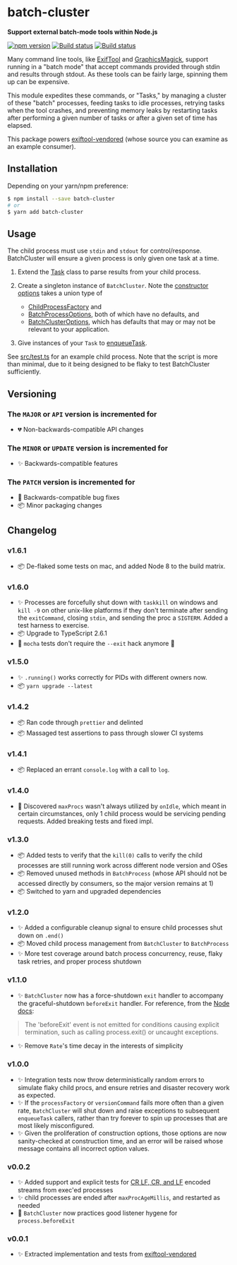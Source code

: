 # batch-cluster

**Support external batch-mode tools within Node.js**

[![npm version](https://badge.fury.io/js/batch-cluster.svg)](https://badge.fury.io/js/batch-cluster)
[![Build status](https://travis-ci.org/mceachen/batch-cluster.js.svg?branch=master)](https://travis-ci.org/mceachen/batch-cluster.js)
[![Build status](https://ci.appveyor.com/api/projects/status/4564x6lvc8s6a55l/branch/master?svg=true)](https://ci.appveyor.com/project/mceachen/batch-cluster-js/branch/master)

Many command line tools, like
[ExifTool](https://sno.phy.queensu.ca/~phil/exiftool/) and
[GraphicsMagick](http://www.graphicsmagick.org/), support running in a
"batch mode" that accept commands provided through stdin and results
through stdout. As these tools can be fairly large, spinning them up can be
expensive. 

This module expedites these commands, or "Tasks," by managing a cluster of
these "batch" processes, feeding tasks to idle processes, retrying tasks
when the tool crashes, and preventing memory leaks by restarting tasks
after performing a given number of tasks or after a given set of time has
elapsed.

This package powers
[exiftool-vendored](https://github.com/mceachen/exiftool-vendored.js)
(whose source you can examine as an example consumer).

## Installation

Depending on your yarn/npm preference:

```bash
$ npm install --save batch-cluster
# or
$ yarn add batch-cluster
```

## Usage 

The child process must use `stdin` and `stdout` for control/response.
BatchCluster will ensure a given process is only given one task at a time.

1. Extend the [Task](src/Task.ts#L5) class to parse results from your child
process.

2. Create a singleton instance of `BatchCluster`. Note the [constructor
   options](src/BatchCluster.ts#L271) takes a union type of
   * [ChildProcessFactory](src/BatchCluster.ts#L15) and
   * [BatchProcessOptions](src/BatchCluster.ts#L34), both of which have no
   defaults, and 
   * [BatchClusterOptions](src/BatchCluster.ts#L64), which has
   defaults that may or may not be relevant to your application.

3. Give instances of your `Task` to [enqueueTask](src/BatchCluster.ts#L309).

See [src/test.ts](src/test.ts) for an example child process.
Note that the script is more than minimal, due to it being designed to be
flaky to test BatchCluster sufficiently.

## Versioning

### The `MAJOR` or `API` version is incremented for

* 💔 Non-backwards-compatible API changes

### The `MINOR` or `UPDATE` version is incremented for

* ✨ Backwards-compatible features

### The `PATCH` version is incremented for

* 🐞 Backwards-compatible bug fixes
* 📦 Minor packaging changes

## Changelog

### v1.6.1

* 📦 De-flaked some tests on mac, and added Node 8 to the build matrix. 

### v1.6.0

* ✨ Processes are forcefully shut down with `taskkill` on windows and `kill
  -9` on other unix-like platforms if they don't terminate after sending
  the `exitCommand`, closing `stdin`, and sending the proc a `SIGTERM`.
  Added a test harness to exercise.
* 📦 Upgrade to TypeScript 2.6.1
* 🐞 `mocha` tests don't require the `--exit` hack anymore 🎉

### v1.5.0

* ✨ `.running()` works correctly for PIDs with different owners now.
* 📦 `yarn upgrade --latest`

### v1.4.2

* 📦 Ran code through `prettier` and delinted
* 📦 Massaged test assertions to pass through slower CI systems

### v1.4.1

* 📦 Replaced an errant `console.log` with a call to `log`.

### v1.4.0

* 🐞 Discovered `maxProcs` wasn't always utilized by `onIdle`, which meant in
  certain circumstances, only 1 child process would be servicing pending
  requests. Added breaking tests and fixed impl.

### v1.3.0

* 📦 Added tests to verify that the `kill(0)` calls to verify the child
  processes are still running work across different node version and OSes
* 📦 Removed unused methods in `BatchProcess` (whose API should not be accessed
  directly by consumers, so the major version remains at 1)
* 📦 Switched to yarn and upgraded dependencies

### v1.2.0

* ✨ Added a configurable cleanup signal to ensure child processes shut down on `.end()`
* 📦 Moved child process management from `BatchCluster` to `BatchProcess`
* ✨ More test coverage around batch process concurrency, reuse, flaky task
  retries, and proper process shutdown

### v1.1.0

* ✨ `BatchCluster` now has a force-shutdown `exit` handler to accompany the
  graceful-shutdown `beforeExit` handler. For reference, from the [Node
  docs](https://nodejs.org/api/process.html#process_event_beforeexit):
  
> The 'beforeExit' event is not emitted for conditions causing explicit
  termination, such as calling process.exit() or uncaught exceptions.

* ✨ Remove `Rate`'s time decay in the interests of simplicity

### v1.0.0

* ✨ Integration tests now throw deterministically random errors to simulate
  flaky child procs, and ensure retries and disaster recovery work as expected.
* ✨ If the `processFactory` or `versionCommand` fails more often than a given
  rate, `BatchCluster` will shut down and raise exceptions to subsequent
  `enqueueTask` callers, rather than try forever to spin up processes that are
  most likely misconfigured.
* ✨ Given the proliferation of construction options, those options are now
  sanity-checked at construction time, and an error will be raised whose message
  contains all incorrect option values.

### v0.0.2

* ✨ Added support and explicit tests for [CR LF, CR, and
  LF](https://en.wikipedia.org/wiki/Newline) encoded streams from exec'ed
  processes
* ✨ child processes are ended after `maxProcAgeMillis`, and restarted as needed
* 🐞 `BatchCluster` now practices good listener hygene for `process.beforeExit`

### v0.0.1

* ✨ Extracted implementation and tests from
  [exiftool-vendored](https://github.com/mceachen/exiftool-vendored.js)


